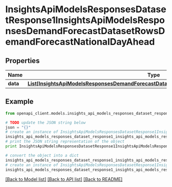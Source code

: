 # InsightsApiModelsResponsesDatasetResponse1InsightsApiModelsResponsesDemandForecastDatasetRowsDemandForecastNationalDayAhead


## Properties
Name | Type | Description | Notes
------------ | ------------- | ------------- | -------------
**data** | [**List[InsightsApiModelsResponsesDemandForecastDatasetRowsDemandForecastNationalDayAhead]**](InsightsApiModelsResponsesDemandForecastDatasetRowsDemandForecastNationalDayAhead.md) |  | [optional] 

## Example

```python
from openapi_client.models.insights_api_models_responses_dataset_response1_insights_api_models_responses_demand_forecast_dataset_rows_demand_forecast_national_day_ahead import InsightsApiModelsResponsesDatasetResponse1InsightsApiModelsResponsesDemandForecastDatasetRowsDemandForecastNationalDayAhead

# TODO update the JSON string below
json = "{}"
# create an instance of InsightsApiModelsResponsesDatasetResponse1InsightsApiModelsResponsesDemandForecastDatasetRowsDemandForecastNationalDayAhead from a JSON string
insights_api_models_responses_dataset_response1_insights_api_models_responses_demand_forecast_dataset_rows_demand_forecast_national_day_ahead_instance = InsightsApiModelsResponsesDatasetResponse1InsightsApiModelsResponsesDemandForecastDatasetRowsDemandForecastNationalDayAhead.from_json(json)
# print the JSON string representation of the object
print InsightsApiModelsResponsesDatasetResponse1InsightsApiModelsResponsesDemandForecastDatasetRowsDemandForecastNationalDayAhead.to_json()

# convert the object into a dict
insights_api_models_responses_dataset_response1_insights_api_models_responses_demand_forecast_dataset_rows_demand_forecast_national_day_ahead_dict = insights_api_models_responses_dataset_response1_insights_api_models_responses_demand_forecast_dataset_rows_demand_forecast_national_day_ahead_instance.to_dict()
# create an instance of InsightsApiModelsResponsesDatasetResponse1InsightsApiModelsResponsesDemandForecastDatasetRowsDemandForecastNationalDayAhead from a dict
insights_api_models_responses_dataset_response1_insights_api_models_responses_demand_forecast_dataset_rows_demand_forecast_national_day_ahead_form_dict = insights_api_models_responses_dataset_response1_insights_api_models_responses_demand_forecast_dataset_rows_demand_forecast_national_day_ahead.from_dict(insights_api_models_responses_dataset_response1_insights_api_models_responses_demand_forecast_dataset_rows_demand_forecast_national_day_ahead_dict)
```
[[Back to Model list]](../README.md#documentation-for-models) [[Back to API list]](../README.md#documentation-for-api-endpoints) [[Back to README]](../README.md)


